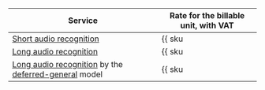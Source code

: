 | Service | Rate for the billable unit, with VAT |
| ----- | ----- |
| [Short audio recognition](../../speechkit/pricing#rules-stt-short) | {{ sku|KZT|ai.speech.stt|string }} |
| [Long audio recognition](../../speechkit/pricing#rules-stt-long) | {{ sku|KZT|ai.speech.stt_long_running|string }} |
| [Long audio recognition](../../speechkit/pricing#rules-stt-long) by the [deferred-general](../../speechkit/stt/models.md#new-versions) model | {{ sku|KZT|ai.speech.stt_long_running_deferred.v1|string }} |

